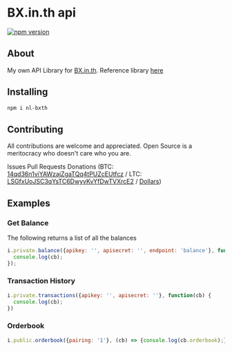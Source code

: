 # BX.in.th api

[![npm version](https://badge.fury.io/js/nl-bxth.svg)](https://badge.fury.io/js/nl-bxth)

## About

My own API Library for [BX.in.th](https://bx.in.th). Reference library [here](https://bx.in.th/info/api/)


## Installing

```bash
npm i nl-bxth
```

## Contributing

All contributions are welcome and appreciated. Open Source is a meritocracy who doesn't care who you are.

Issues
Pull Requests
Donations (BTC: [14qd36n1viYAWzajZgaTQq4tPUZcEUtfcz](http://blockr.io/address/info/14qd36n1viYAWzajZgaTQq4tPUZcEUtfcz) / LTC: [LSGfxUoJSC3qYsTC6DwyvKvYfDwTVXrcE2](http://ltc.blockr.io/address/info/LSGfxUoJSC3qYsTC6DwyvKvYfDwTVXrcE2) / [Dollars](https://donate.nolim1t.co))

## Examples

### Get Balance

The following returns a list of all the balances

```javascript
i.private.balance({apikey: '', apisecret: '', endpoint: 'balance'}, function(cb) {
  console.log(cb);
});
```

### Transaction History

```javascript
i.private.transactions({apikey: '', apisecret: ''}, function(cb) {
  console.log(cb);
})
```

### Orderbook

```javascript
i.public.orderbook({pairing: '1'}, (cb) => {console.log(cb.orderbook);});
```
